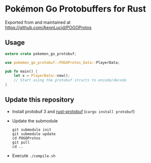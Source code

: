 # Pokémon Go Protobuffers for Rust
Exported from and maintained at https://github.com/AeonLucid/POGOProtos

## Usage

``` rust
extern crate pokemon_go_protobuf;

use pokemon_go_protobuf::POGOProtos_Data::PlayerData;

pub fn main() {
    let x = PlayerData::new();
    // Start using the protobuf structs to encode/decode
}
```

## Update this repository

- Install protobuf 3 and [rust-protobuf](https://github.com/stepancheg/rust-protobuf) (`cargo install protobuf`)

- Update the submodule

    ``` shell
    git submodule init
    git submodule update
    cd POGOProtos
    git pull
    cd ..
    ```

- Execute `./compile.sh`
